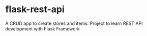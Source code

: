 # flask-rest-api
A CRUD app to create stores and items. Project to learn REST API development with Flask Framework
